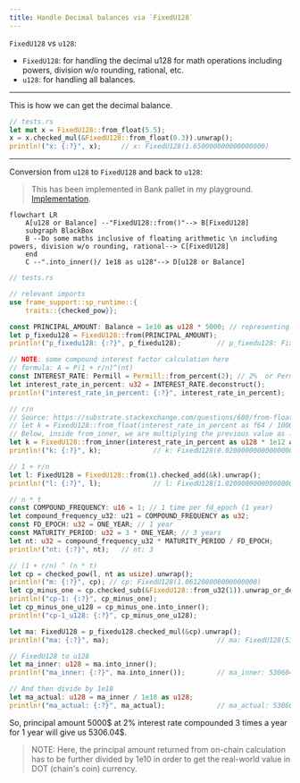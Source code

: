 ```yaml
---
title: Handle Decimal balances via `FixedU128`
---
```


`FixedU128` vs `u128`:

- `FixedU128`: for handling the decimal u128 for math operations including powers, division w/o rounding, rational, etc.
- `u128`: for handling all balances.

---

This is how we can get the decimal balance.

```rust
// tests.rs
let mut x = FixedU128::from_float(5.5);
x = x.checked_mul(&FixedU128::from_float(0.3)).unwrap();
println!("x: {:?}", x);     // x: FixedU128(1.650000000000000000)
```

---

Conversion from `u128` to `FixedU128` and back to `u128`:

> This has been implemented in Bank pallet in my playground. [Implementation](https://github.com/abhi3700/substrate-playground/blob/0de819d639d36dc592e414e47d92f4f8b64102f5/pallets/bank/src/lib.rs#L621-L676).

```mermaid
flowchart LR
    A[u128 or Balance] --"FixedU128::from()"--> B[FixedU128]
    subgraph BlackBox
    B --Do some maths inclusive of floating arithmetic \n including powers, division w/o rounding, rational--> C[FixedU128]
    end
    C --".into_inner()/ 1e18 as u128"--> D[u128 or Balance]
```

```rust
// tests.rs

// relevant imports
use frame_support::sp_runtime::{
	traits::{checked_pow}};

const PRINCIPAL_AMOUNT: Balance = 1e10 as u128 * 5000; // representing 5000$ in 1e10 units (as decimals)
let p_fixedu128 = FixedU128::from(PRINCIPAL_AMOUNT);
println!("p_fixedu128: {:?}", p_fixedu128);         // p_fixedu128: FixedU128(50000000000000.000000000000000000)

// NOTE: some compound interest factor calculation here
// formula: A = P(1 + r/n)^(nt)
const INTEREST_RATE: Permill = Permill::from_percent(2); // 2%	or Permill::from_parts(20_000)
let interest_rate_in_percent: u32 = INTEREST_RATE.deconstruct();
println!("interest_rate_in_percent: {:?}", interest_rate_in_percent);       // interest_rate_in_percent: 20000

// r/n
// Source: https://substrate.stackexchange.com/questions/680/from-float-function-or-associated-item-not-found-in-fixedu128
// let k = FixedU128::from_float(interest_rate_in_percent as f64 / 1000000f64);	// ❌ can't work in `lib.rs` file.
// Below, inside from_inner, we are multiplying the previous value as 🔝 with 1e18. Hence, 1e12 is used.
let k = FixedU128::from_inner(interest_rate_in_percent as u128 * 1e12 as u128);
println!("k: {:?}", k);             // k: FixedU128(0.020000000000000000)

// 1 + r/n
let l: FixedU128 = FixedU128::from(1).checked_add(&k).unwrap();
println!("l: {:?}", l);             // l: FixedU128(1.020000000000000000)

// n * t
const COMPOUND_FREQUENCY: u16 = 1; // 1 time per fd_epoch (1 year)
let compound_frequency_u32: u21 = COMPOUND_FREQUENCY as u32;
const FD_EPOCH: u32 = ONE_YEAR; // 1 year
const MATURITY_PERIOD: u32 = 3 * ONE_YEAR; // 3 years
let nt: u32 = compound_frequency_u32 * MATURITY_PERIOD / FD_EPOCH;
println!("nt: {:?}", nt);   // nt: 3

// (1 + r/n) ^ (n * t)
let cp = checked_pow(l, nt as usize).unwrap();
println!("m: {:?}", cp); // cp: FixedU128(1.061208000000000000)
let cp_minus_one = cp.checked_sub(&FixedU128::from_u32(1)).unwrap_or_default();
println!("cp-1: {:?}", cp_minus_one);
let cp_minus_one_u128 = cp_minus_one.into_inner();
println!("cp-1_u128: {:?}", cp_minus_one_u128);

let ma: FixedU128 = p_fixedu128.checked_mul(&cp).unwrap();
println!("ma: {:?}", ma);                           // ma: FixedU128(53060400000000.000000000000000000)

// FixedU128 to u128
let ma_inner: u128 = ma.into_inner();
println!("ma_inner: {:?}", ma.into_inner());        // ma_inner: 53060400000000000000000000000000

// And then divide by 1e18
let ma_actual: u128 = ma_inner / 1e18 as u128;
println!("ma_actual: {:?}", ma_actual);             // ma_actual: 53060400000000
```

So, principal amount 5000$ at 2% interest rate compounded 3 times a year for 1 year will give us 5306.04$.

> NOTE: Here, the principal amount returned from on-chain calculation has to be further divided by 1e10 in order to get the real-world value in DOT (chain's coin) currency.
